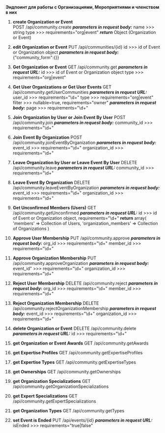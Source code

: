 **Эндпоинт для работы с Организациями, Мероприятиями и членством в них**

1) **create Organization or Event**<br>
POST /api/community.create
**_parameters in request body:_**
name >>> string
type >>> requirements="org|event"
**_return_**
Object (Organization or Event)

2) **edit Organization or Event**
PUT /api/communities/{id}
id >>> id of Event or Organization object
**_parameters in request body:_**
{"community_form":{}}

3) **Get Organization or Event**
GET /api/community.get
**_parameters in request URL:_**
id >>> id of Event or Organization object
type >>> requirements="org|event"

4) **Get User Organizations or Get User Events**
GET /api/community.getUserCommunities
**_parameters in request URL:_**
user_id >>> requirements="\d+"
type >>> requirements="org|event"
filter >>> nullable=true, requirements="owner"
**_parameters in request body:_**
page >>> requirements="\d+"

5) **Join Organization by User or Join Event By User**
POST /api/community.join
**_parameters in request body:_**
community_id >>> requirements="\d+"

6) **Join Event By Organization**
POST /api/community.joinEventByOrganization
**_parameters in request body:_**
event_id >>> requirements="\d+"
organization_id >>> requirements="\d+"

7) **Leave Organization by User or Leave Event By User**
DELETE /api/community.leave
**_parameters in request URL:_**
community_id >>> requirements="\d+"

8) **Leave Event By Organization**
DELETE /api/community.leaveEventByOrganization
**_parameters in request body:_**
event_id >>> requirements="\d+"
organization_id >>> requirements="\d+"

9) **Get Unconfirmed Members (Users)**
GET /api/community.getUnconfirmed
**_parameters in request URL:_**
id >>> id of Event or Organization object, requirements="\d+"
**return**
array(
'members' => Collection of Users,
'organization_members' => Collection of Organizations
)

10) **Approve User Membership**
PUT /api/community.approve
**_parameters in request body:_**
org_id >>> requirements="\d+"
member_id >>> requirements="\d+"

11) **Approve Organization Membership**
PUT /api/community.approveOrganization
**_parameters in request body:_**
event_id" >>> requirements="\d+"
organization_id >>> requirements="\d+"

12) **Reject User Membership**
DELETE /api/community.reject
**_parameters in request body:_**
org_id >>> requirements="\d+"
member_id >>> requirements="\d+"

13) **Reject Organization Membership**
DELETE /api/community.rejectOrganizationMembership
**_parameters in request body:_**
event_id >>> requirements="\d+"
organization_id >>> requirements="\d+"

14)  **delete Organization or Event**
DELETE /api/community.delete
**_parameters in request URL:_**
id >>> requirements="\d+"

15) **get Organization or Event Awards**
GET /api/community.getAwards

16) **get Expertise Profiles**
GET /api/community.getExpertiseProfiles

17) **get Expertise Types**
GET /api/community.getExpertiseTypes

18) **get Ownerships**
GET /api/community.getOwnerships

19) **get Organization Specializations**
GET /api/community.getOrganizationSpecializations

20) **get Expert Specializations**
GET /api/community.getExpertSpecializations

21) **get Organization Types**
GET /api/community.getTypes

21) **set Event is Ended**
PUT /api/events/{id}
**_parameters in request URL:_**
isEnded >>> requirements="true|false"


